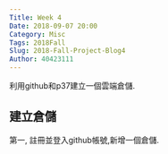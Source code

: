 ```yaml
---
Title: Week 4
Date: 2018-09-07 20:00
Category: Misc
Tags: 2018Fall
Slug: 2018-Fall-Project-Blog4
Author: 40423111
---
```


利用github和p37建立一個雲端倉儲.

<!-- PELICAN_END_SUMMARY -->

建立倉儲
----

第一, 註冊並登入github帳號,新增一個倉儲.




